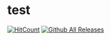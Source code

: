 # test

[![HitCount](http://hits.dwyl.io/beom5414/https://githubcom/beom5414/test.svg)](http://hits.dwyl.io/beom5414/https://githubcom/beom5414/test)
[![Github All Releases](https://img.shields.io/github/downloads/beom5414/test/total.svg)](https://img.shields.io/github/downloads/beom5414/test)
